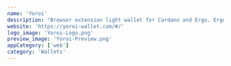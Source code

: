 ```yaml
---
name: 'Yoroi'
description: "Browser extension light wallet for Cardano and Ergo. Ergo not available in Yoroi for mobile."
website: 'https://yoroi-wallet.com/#/'
logo_image: 'Yoroi-Logo.png'
preview_image: 'Yoroi-Preview.png'
appCategory: ['web']
category: 'Wallets'
---
```

